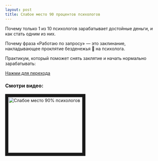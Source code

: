 ```yaml
---
layout: post
title: Слабое место 90 процентов психологов
---
```


Почему только 1 из 10 психологов зарабатывает достойные деньги, и как стать одним из них.

Почему фраза «Работаю по запросу» — это заклинание, накладывающее проклятие безденежья 🤣 на психолога.

Практикум, который поможет снять заклятие и начать нормально зарабатывать: 

[Нажми для перехода](http://icoach.io/tw-psy-niche/)

### Смотри видео:

<a href="http://www.youtube.com/watch?feature=player_embedded&v=XREjfUCflEs
" target="_blank"><img src="http://img.youtube.com/vi/XREjfUCflEs/0.jpg" 
alt="Слабое место 90% психологов" width="240" height="180" border="10" /></a>
